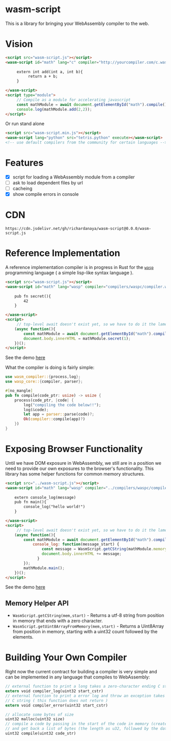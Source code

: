 # wasm-script

This is a library for bringing your WebAssembly compiler to the web.

# Vision

```html
<script src="wasm-script.js"></script>
<wasm-script id="math" lang="c" compiler="http://yourcompiler.com/c.wasm">
     
     extern int add(int a, int b){
          return a + b;
     }  

</wasm-script>
<script type="module">
     // Compile as a module for accelerating javascript
     const mathModule = await document.getElementById("math").compile();
     console.log(mathModule.add(2,2));
</script>
```

Or run stand alone

```html
<script src="wasm-script.min.js"></script>
<wasm-script lang="python" src="tetris.python" execute></wasm-script>
<!-- use default compilers from the community for certain languages -->
```

# Features

- [x] script for loading a WebAssembly module from a compiler
- [ ] ask to load dependent files by url
- [ ] cacheing
- [x] show compile errors in console

# CDN 

```
https://cdn.jsdelivr.net/gh/richardanaya/wasm-script@0.0.0/wasm-script.js
```

# Reference Implementation

A reference implementation compiler is in progress in Rust for the [`wasp`](https://github.com/wasplang/wasp) programming language ( a simple lisp-like syntax language ).

```html
<script src="wasm-script.js"></script>
<wasm-script id="math" lang="wasp" compiler="compilers/waspc/compiler.wasm">
     
    pub fn secret(){
        42
    }

</wasm-script>
<script>
     // top-level await doesn't exist yet, so we have to do it the lame way
    (async function(){
        const mathModule = await document.getElementById("math").compile();
        document.body.innerHTML = mathModule.secret(1);
    })();
</script>
```

See the demo [here](https://richardanaya.github.io/wasm-script/examples/demo.html)

What the compiler is doing is fairly simple:

```rust
use wasm_compiler::{process,log};
use wasp_core::{compiler, parser};

#[no_mangle]
pub fn compile(code_ptr: usize) -> usize {
    process(code_ptr, |code| {
        log("compiling the code below!!");
        log(&code);
        let app = parser::parse(code)?;
        Ok(compiler::compile(app)?)
    })
}
```

# Exposing Browser Functionality

Until we have DOM exposure in WebAssembly, we still are in a position we need to provide our own exposures to the browser's functionality. This library has some helper functions
for common memory structures.


```html
<script src="../wasm-script.js"></script>
<wasm-script id="math" lang="wasp" compiler="../compilers/waspc/compiler.wasm">
     
    extern console_log(message)
    pub fn main(){
        console_log("hello world!")
    }

</wasm-script>
<script>
     // top-level await doesn't exist yet, so we have to do it the lame way
    (async function(){
        const mathModule = await document.getElementById("math").compile({
            console_log: function(message_start) {
                const message = WasmScript.getCString(mathModule.memory,message_start)
                document.body.innerHTML += message;
              }
        });
        mathModule.main();
    })();
</script>
```

See the demo [here](https://richardanaya.github.io/wasm-script/examples/helloworld.html)

## Memory Helper API

* `WasmScript.getCString(mem,start)` - Returns a utf-8 string from position in memory that ends with a zero character.
* `WasmScript.getUint8ArrayFromMemory(mem,start)` - Returns a Uint8Array from position in memory, starting with a uint32 count followed by the elements.

# Building Your Own Compiler

Right now the current contract for building a compiler is very simple and can be implemented in any language that compiles to WebAssembly:

```rust
// external function to print a long takes a zero-character ending C string
extern void compiler_log(uint32 start_cstr)
// external function to print a error log and throw an exception takes a zero-character ending
// C string ( this function does not return )
extern void compiler_error(uint32 start_cstr)

// allocate some bytes of size
uint32 malloc(uint32 size)
// compile a code by passing in the start of the code in memory (created using malloc above). 
// and get back a list of bytes (the length as u32, followed by the data)
uint32 compile(uint32 code_str)
```
